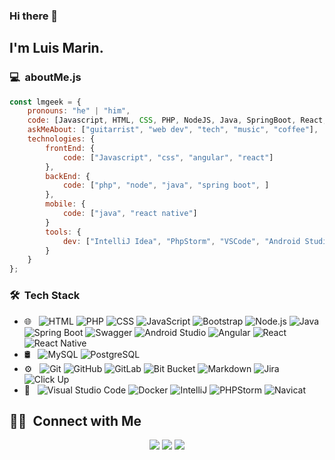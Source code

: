 ### Hi there 👋

## I'm Luis Marin.

### 💻 &nbsp;aboutMe.js

```javascript
const lmgeek = {
    pronouns: "he" | "him",
    code: [Javascript, HTML, CSS, PHP, NodeJS, Java, SpringBoot, React, ReactNative, Angular, Android],
    askMeAbout: ["guitarrist", "web dev", "tech", "music", "coffee"],
    technologies: {
        frontEnd: {
            code: ["Javascript", "css", "angular", "react"]
        },
        backEnd: {
            code: ["php", "node", "java", "spring boot", ]
        },
        mobile: {
            code: ["java", "react native"]
        }
        tools: {
            dev: ["IntelliJ Idea", "PhpStorm", "VSCode", "Android Studio", "Navicat"]
        }
    }
};
```


### 🛠 &nbsp;Tech Stack

- 🌐 &nbsp;
  ![HTML](https://img.shields.io/badge/-HTML-333333?style=flat&logo=HTML5)
  ![PHP](https://img.shields.io/badge/-PHP-333333?style=flat&logo=php)
  ![CSS](https://img.shields.io/badge/-CSS-333333?style=flat&logo=CSS3&logoColor=1572B6)
  ![JavaScript](https://img.shields.io/badge/-JavaScript-333333?style=flat&logo=javascript)
  ![Bootstrap](https://img.shields.io/badge/-Bootstrap-333333?style=flat&logo=bootstrap&logoColor=563D7C)
  ![Node.js](https://img.shields.io/badge/-Node.js-333333?style=flat&logo=node.js)
  ![Java](https://img.shields.io/badge/-Java-333333?style=flat&logo=java)
  ![Spring Boot](https://img.shields.io/badge/-Spring%20Boot-333333?style=flat&logo=springboot)
  ![Swagger](https://img.shields.io/badge/-Swagger-333333?style=flat&logo=swagger)
  ![Android Studio](https://img.shields.io/badge/-Android%20Studio-333333?style=flat&logo=android)
  ![Angular](https://img.shields.io/badge/-Angular-333333?style=flat&logo=angular)
  ![React](https://img.shields.io/badge/-React-333333?style=flat&logo=react)
  ![React Native](https://img.shields.io/badge/-React%20Native-333333?style=flat&logo=react)
- 🛢 &nbsp;
  ![MySQL](https://img.shields.io/badge/-MySQL-333333?style=flat&logo=mysql&logoColor=fff)
  ![PostgreSQL](https://img.shields.io/badge/-PostgreSQL-333333?style=flat&logo=postgresql)
- ⚙️ &nbsp;
  ![Git](https://img.shields.io/badge/-Git-333333?style=flat&logo=git)
  ![GitHub](https://img.shields.io/badge/-GitHub-333333?style=flat&logo=github)
  ![GitLab](https://img.shields.io/badge/-GitLab-333333?style=flat&logo=gitlab)
  ![Bit Bucket](https://img.shields.io/badge/-Bit%20Bucket-333333?style=flat&logo=bitbucket)
  ![Markdown](https://img.shields.io/badge/-Markdown-333333?style=flat&logo=markdown)
  ![Jira](https://img.shields.io/badge/-Jira-333333?style=flat&logo=jira)
  ![Click Up](https://img.shields.io/badge/-Click%20Up-333333?style=flat&logo=clickup)
- 🔧 &nbsp;
  ![Visual Studio Code](https://img.shields.io/badge/-Visual%20Studio%20Code-333333?style=flat&logo=visual-studio-code&logoColor=007ACC)
  ![Docker](https://img.shields.io/badge/-Docker-333333?style=flat&logo=docker)
  ![IntelliJ](https://img.shields.io/badge/-IntelliJ-333333?style=flat&logo=intellijidea)
  ![PHPStorm](https://img.shields.io/badge/-PHPStorm-333333?style=flat&logo=phpstorm)
  ![Navicat](https://img.shields.io/badge/-Navicat-333333?style=flat&logo=navicat)


##  🤝🏻 &nbsp;Connect with Me

<p align="center">
<a href="https://luismar.in/new"><img src="https://img.shields.io/badge/-luismar.in-3423A6?style=flat-square&logo=Google-Chrome&logoColor=white"/></a>
<a href="https://www.linkedin.com/in/luis-armando-marin-naveda"><img src="https://img.shields.io/badge/-Luis%20Marin-0077B5?style=flat-square&logo=Linkedin&logoColor=white"/></a>
<a href="mailto:camthomp96@gmail.com"><img src="https://img.shields.io/badge/-tsuluismarin@gmail.com-D14836?style=flat-square&logo=Gmail&logoColor=white"/></a>

<!--
**lmgeek/lmgeek** is a ✨ _special_ ✨ repository because its `README.md` (this file) appears on your GitHub profile.

